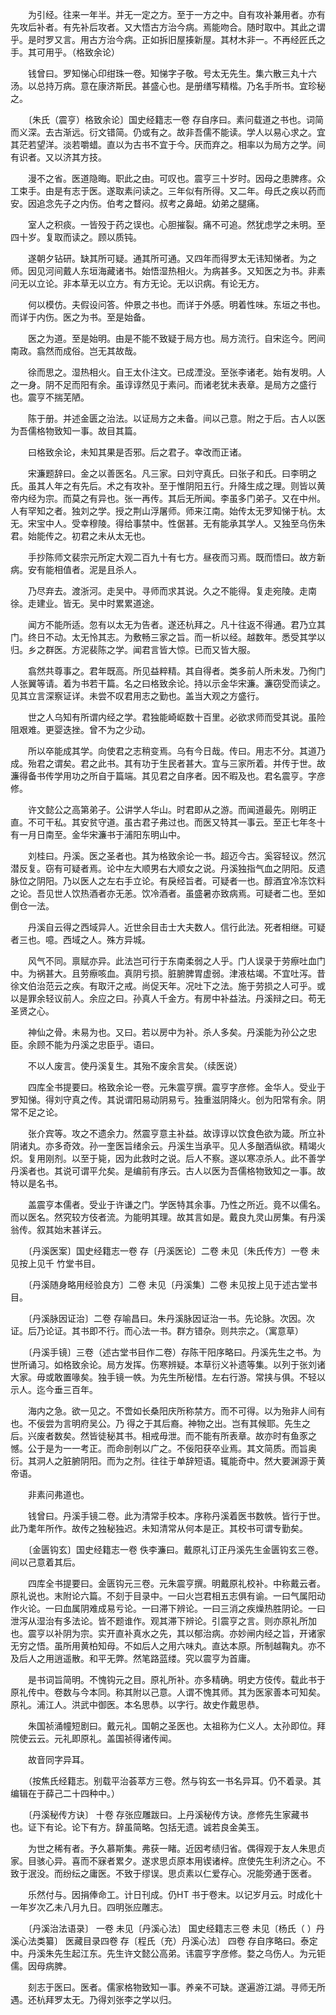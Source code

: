 <!-- { "loadSidebar": true } -->
　　为引经。往来一年半。并无一定之方。至于一方之中。自有攻补兼用者。亦有先攻后补者。有先补后攻者。又大悟古方治今病。焉能吻合。随时取中。其此之谓乎。是时罗又言。用古方治今病。正如拆旧屋揍新屋。其材木非一。不再经匠氏之手。其可用乎。（格致余论）

　　钱曾曰。罗知悌心印绀珠一卷。知悌字子敬。号太无先生。集六散三丸十六汤。以总持万病。意在康济斯民。甚盛心也。是册缮写精楷。乃名手所书。宜珍秘之。

　　〔朱氏（震亨）格致余论〕国史经籍志一卷 存自序曰。素问载道之书也。词简而义深。去古渐远。衍文错简。仍或有之。故非吾儒不能读。学人以易心求之。宜其茫若望洋。淡若嚼蜡。直以为古书不宜于今。厌而弃之。相率以为局方之学。间有识者。又以济其方技。

　　漫不之省。医道隐晦。职此之由。可叹也。震亨三十岁时。因母之患脾疼。众工束手。由是有志于医。遂取素问读之。三年似有所得。又二年。母氏之疾以药而安。因追念先子之内伤。伯考之瞀闷。叔考之鼻衄。幼弟之腿痛。

　　室人之积痰。一皆殁于药之误也。心胆摧裂。痛不可追。然犹虑学之未明。至四十岁。复取而读之。顾以质钝。

　　遂朝夕钻研。缺其所可疑。通其所可通。又四年而得罗太无讳知悌者。为之师。因见河间戴人东垣海藏诸书。始悟湿热相火。为病甚多。又知医之为书。非素问无以立论。非本草无以立方。有方无论。无以识病。有论无方。

　　何以模仿。夫假设问答。仲景之书也。而详于外感。明着性味。东垣之书也。而详于内伤。医之为书。至是始备。

　　医之为道。至是始明。由是不能不致疑于局方也。局方流行。自宋迄今。罔间南政。翕然而成俗。岂无其故哉。

　　徐而思之。湿热相火。自王太仆注文。已成湮没。至张李诸老。始有发明。人之一身。阴不足而阳有余。虽谆谆然见于素问。而诸老犹未表章。是局方之盛行也。震亨不揣芜陋。

　　陈于册。并述金匮之治法。以证局方之未备。间以己意。附之于后。古人以医为吾儒格物致知一事。故目其篇。

　　曰格致余论，未知其果是否邪。后之君子。幸改而正诸。

　　宋濂题辞曰。金之以善医名。凡三家。曰刘守真氏。曰张子和氏。曰李明之氏。虽其人年之有先后。术之有攻补。至于惟阴阳五行。升降生成之理。则皆以黄帝内经为宗。而莫之有异也。张一再传。其后无所闻。李虽多门弟子。又在中州。人有罕知之者。独刘之学。授之荆山浮屠师。师来江南。始传太无罗知悌于杭。太无。宋宝中人。受幸穆陵。得给事禁中。性倨甚。无有能承其学人。又独至乌伤朱君。始能传之。初君之未从太无也。

　　手抄陈师文裴宗元所定大观二百九十有七方。昼夜而习焉。既而悟曰。故方新病。安有能相值者。泥是且杀人。

　　乃尽弃去。渡浙河。走吴中。寻师而求其说。久之不能得。复走宛陵。走南徐。走建业。皆无。吴中时累累道途。

　　闻方不能所适。忽有以太无为告者。遂还杭拜之。凡十往返不得通。君乃立其门。终日不动。太无怜其志。为敷畅三家之旨。而一析以经。越数年。悉受其学以归。乡之群医。方泥裴陈之学。闻君言皆大惊。已而又皆大服。

　　翕然共尊事之。君年既高。所见益粹精。其自得者。类多前人所未发。乃徇门人张翼等请。着为书若干篇。名之曰格致余论。持以示金华宋濂。濂窃受而读之。见其立言深察证详。未尝不叹君用志之勤也。盖当大观之方盛行。

　　世之人乌知有所谓内经之学。君独能崎岖数十百里。必欲求师而受其说。虽险阻艰难。更婴迭挫。曾不为之少动。

　　所以卒能成其学。向使君之志稍变焉。乌有今日哉。传曰。用志不分。其道乃成。殆君之谓矣。君之此书。其有功于生民者甚大。宜与三家所着。并传于世。故濂得备书传学用功之所自于篇端。其见君之自序者。因不暇及也。君名震亨。字彦修。

　　许文懿公之高第弟子。公讲学人华山。时君即从之游。而闻道最先。刚明正直。不可干私。其安贫守道。虽古君子弗过也。而医又特其一事云。至正七年冬十有一月日南至。金华宋濂书于浦阳东明山中。

　　刘桂曰。丹溪。医之圣者也。其为格致余论一书。超迈今古。奚容轻议。然沉潜反复。窃有可疑者焉。论中左大顺男右大顺女之说。丹溪独指气血之阴阳。反遗脉位之阴阳。乃以医人之左右手立论。有戾经旨者。可疑者一也。醇酒宜冷冻饮料之论。吾见世人饮热酒者亦无恙。饮冷酒者。虽盛暑亦致病焉。可疑者二也。至如倒仓一法。

　　丹溪自云得之西域异人。近世余目击士大夫数人。信行此法。死者相继。可疑者三也。噫。西域之人。殊方异城。

　　风气不同。禀赋亦异。此法岂可行于东南柔弱之人乎。门人误录于劳瘵吐血门中。为祸甚大。且劳瘵咳血。真阴亏损。脏腑脾胃虚弱。津液枯竭。不宜吐泻。昔徐文伯治范云之疾。有取汗之戒。尚促天年。况吐下之法。施于劳损之人可乎。或以是罪余轻议前人。余应之曰。孙真人千金方。有房中补益法。丹溪辩之曰。苟无圣贤之心。

　　神仙之骨。未易为也。又曰。若以房中为补。杀人多矣。丹溪能为孙公之忠臣。余顾不能为丹溪之忠臣乎。语曰。

　　不以人废言。使丹溪复生。其殆不废余言矣。（续医说）

　　四库全书提要曰。格致余论一卷。元朱震亨撰。震亨字彦修。金华人。受业于罗知悌。得刘守真之传。其说谓阳易动阴易亏。独重滋阴降火。创为阳常有余。阴常不足之论。

　　张介宾等。攻之不遗余力。然震亨意主补益。故谆谆以饮食色欲为箴。所立补阴诸丸。亦多奇效。孙一奎医旨绪余云。丹溪生当承平。见人多酗酒纵欲。精竭火炽。复用刚剂。以至于毙，因为此救时之说。后人不察。遂以寒凉杀人。此不善学丹溪者也。其说可谓平允矣。是编前有序云。古人以医为吾儒格物致知之一事。故特以是名书。

　　盖震亨本儒者。受业于许谦之门。学医特其余事。乃性之所近。竟不以儒名。而以医名。然究较方伎者流。为能明其理。故其言如是。戴良九灵山房集。有丹溪翁传。叙其始末甚详云。

　　〔丹溪医案〕国史经籍志一卷 存〔丹溪医论〕二卷 未见〔朱氏传方〕一卷 未见按上见千 竹堂书目。

　　〔丹溪随身略用经验良方〕二卷 未见〔丹溪集〕二卷 未见按上见于述古堂书目。

　　〔丹溪脉因证治〕二卷 存喻昌曰。朱丹溪脉因证治一书。先论脉。次因。次证。后乃论证。其书即不行。而心法一书。群方错杂。则共宗之。（寓意草）

　　〔丹溪手镜〕三卷（述古堂书目作二卷）存陈干阳序略曰。丹溪先生之书。为世所诵习。如格致余论。局方发挥。伤寒辨疑。本草衍义补遗等集。以列于张刘诸大家。毋或敢置喙矣。独手镜一帙。为先生所秘惜。左右行游。常挟与俱。不轻以示人。迄今垂三百年。

　　海内之急。欲一见之。不啻如长桑阳庆所称禁方。而不可得。以为殆非人间有也。不佞尝为言明府吴公。乃 得之于其后裔。神物之出。岂有其候耶。先生之后。兴废者数矣。然皆徒秘其书。相戒毋泄。而不能有所表章。故亦时有鱼豕之憾。公于是为一一考正。而命剖剞以广之。不佞阳获卒业焉。其文简质。而旨奥衍。其洞人之脏腑阴阳。而为之剂。往往于单辞短语。辄能奇中。然大要渊源于黄帝语。

　　非素问弗道也。

　　钱曾曰。丹溪手镜二卷。此为清常手校本。序称丹溪着医书数帙。皆行于世。此乃耄年所作。故传之独秘独迟。未知清常从何本是正。其校书可谓专勤矣。

　　〔金匮钩玄〕国史经籍志一卷 佚李濂曰。戴原礼订正丹溪先生金匮钩玄三卷。间以己意着其后。

　　四库全书提要曰。金匮钩元三卷。元朱震亨撰。明戴原礼校补。中称戴云者。原礼说也。末附论六篇。不刻于目录中。一曰火岂君相五志俱有谕。一曰气属阳动作火论。一曰血属阴难成易亏论。一曰滞下辨论。一曰三消之疾燥热胜阴论。一曰泄泻从湿治有多法论。皆不题谁作。观其滞下辨论。引震亨之言。则亦原礼所加也。震亨以补阴为宗。实开直补真水之先，其以郁治病。亦妙闸内经之旨，开诸家无穷之悟。虽所用黄柏知母。不如后人之用六味丸。直达本原。所制越鞠丸。亦不及后人之用逍遥散。和平无弊。然笔路蓝缕。究以震亨为首庸。

　　是书词旨简明。不愧钩元之目。原礼所补。亦多精确。明史方伎传。载此书于原礼传中。卷数与今本同。称其附以己意。人谓不愧其师。其为医家善本可知矣。原礼。浦江人。洪武中御医。本名思恭。以字行。故史作戴思恭。

　　朱国祯涌幢短剧曰。戴元礼。国朝之圣医也。太祖称为仁义人。太孙即位。拜院使云云。元礼即原礼。盖国祯得诸传闻。

　　故音同字异耳。

　　（按焦氏经籍志。别载平治荟萃方三卷。然与钩玄一书名异耳。仍不着录。其编辑在于薛己二十四种中。）

　　〔丹溪秘传方诀〕 十卷 存张应雕跋曰。上丹溪秘传方诀。彦修先生家藏书也。证下有论。论下有方。辞虽简略。包括无遗。诚若良金美玉。

　　为世之稀有者。予久慕斯集。弗获一睹。近因考绩归省。偶得观于友人朱思贞家。目骇心异。喜而不寐者累夕。遂求思贞原本用锲诸梓。庶使先生利济之心。不致于泯没。而纷纭之庸医。不致于缪误。思贞素以仁爱存心。况能旁通于医者。

　　乐然付与。因捐俸命工。计日刊成。仍HT 书于卷末。以记岁月云。时成化十一年岁次乙未八月九日。四明张应雕志。

　　〔丹溪治法语录〕 一卷 未见〔丹溪心法〕 国史经籍志三卷 未见〔杨氏（ ）丹溪心法类纂〕 医藏目录四卷 存〔程氏（充）丹溪心法〕 四卷 存自序略曰。泰定中。丹溪朱先生起江东。先生许文懿公高弟。讳震亨字彦修。婺之乌伤人。为元钜儒。因母病脾。

　　刻志于医曰。医者。儒家格物致知一事。养亲不可缺。遂遍游江湖。寻师无所遇。还杭拜罗太无。乃得刘张李之学以归。

